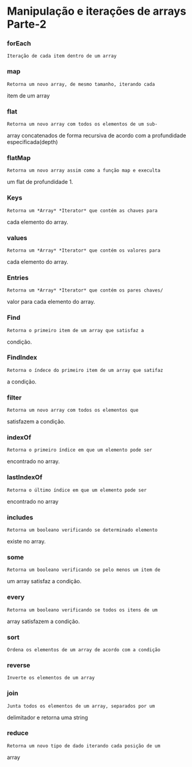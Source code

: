 # Manipulação e iterações de arrays Parte-2

### forEach
    Iteração de cada item dentro de um array
### map
    Retorna um novo array, de mesmo tamanho, iterando cada 
item de um array

### flat
    Retorna um novo array com todos os elementos de um sub-
array concatenados de forma recursiva de acordo com a 
profundidade especificada(depth)

### flatMap
    Retorna um novo array assim como a função map e execulta 
um flat de profundidade 1.
### Keys
    Retorna um *Array* *Iterator* que contém as chaves para 
cada elemento do array.
### values
    Retorna um *Array* *Iterator* que contém os valores para 
cada elemento do array.
### Entries
    Retorna um *Array* *Iterator* que contém os pares chaves/
valor para cada elemento do array.
### Find
    Retorna o primeiro item de um array que satisfaz a 
condição.
### FindIndex
    Retorna o índece do primeiro item de um array que satifaz
a condição.
### filter
    Retorna um novo array com todos os elementos que 
satisfazem a condição.
### indexOf
    Retorna o primeiro índice em que um elemento pode ser
encontrado no array.
### lastIndexOf
    Retorna o último índice em que um elemento pode ser 
encontrado no array
### includes
    Retorna um booleano verificando se determinado elemento
existe no array.
### some
    Retorna um booleano verificando se pelo menos um item de 
um array satisfaz a condição.
### every
    Retorna um booleano verificando se todos os itens de um 
array satisfazem a condição.
### sort 
    Ordena os elementos de um array de acordo com a condição
### reverse
    Inverte os elementos de um array
### join
    Junta todos os elementos de um array, separados por um 
delimitador e retorna uma string
### reduce
    Retorna um novo tipo de dado iterando cada posição de um 
array



